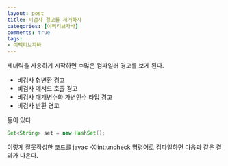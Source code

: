 ```yaml
---
layout: post
title: 비검사 경고를 제거하자
categories: [이펙티브자바]
comments: true 
tags:
- 이펙티브자바
---
```




제너릭을 사용하기 시작하면 수많은 컴파일러 경고를 보게 된다.

- 비검사 형변환 경고
- 비검사 메서드 호출 경고
- 비검사 매개변수화 가변인수 타입 경고
- 비검사 반환 경고

등이 있다

```java
Set<String> set = new HashSet();
```

이렇게 잘못작성한 코드를 javac -Xlint:uncheck 명령어로 컴파일하면 다음과 같은 결과가 나온다.

